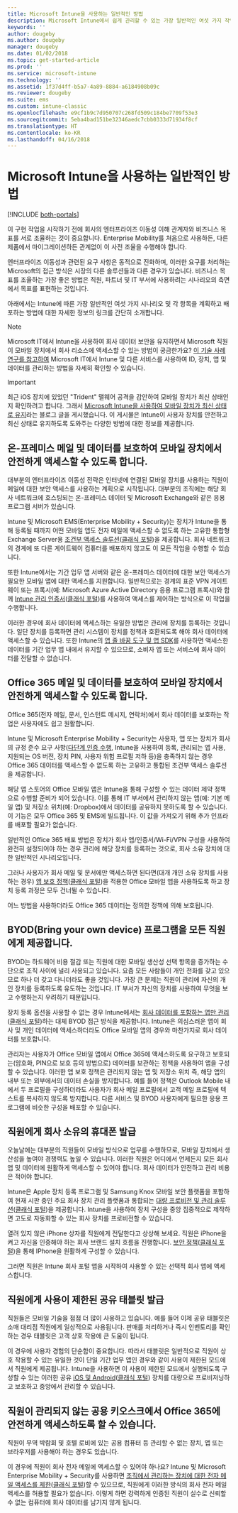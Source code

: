 ```yaml
---
title: Microsoft Intune을 사용하는 일반적인 방법
description: Microsoft Intune에서 쉽게 관리할 수 있는 가장 일반적인 여섯 가지 작업에 대해 알아봅니다.
keywords: ''
author: dougeby
ms.author: dougeby
manager: dougeby
ms.date: 01/02/2018
ms.topic: get-started-article
ms.prod: ''
ms.service: microsoft-intune
ms.technology: ''
ms.assetid: 1f37d4ff-b5a7-4a89-8884-a6184908b09c
ms.reviewer: dougeby
ms.suite: ems
ms.custom: intune-classic
ms.openlocfilehash: e9cf1b9c7d950707c268fd509c184be7709f53e3
ms.sourcegitcommit: 5eba4bad151be32346aedc7cbb0333d71934f8cf
ms.translationtype: HT
ms.contentlocale: ko-KR
ms.lasthandoff: 04/16/2018
---
```

# <a name="common-ways-to-use-microsoft-intune"></a>Microsoft Intune을 사용하는 일반적인 방법

[!INCLUDE [both-portals](./includes/note-for-both-portals.md)]

이 구현 작업을 시작하기 전에 회사의 엔터프라이즈 이동성 이해 관계자와 비즈니스 목표를 서로 조율하는 것이 중요합니다.  Enterprise Mobility를 처음으로 사용하든, 다른 제품에서 마이그레이션하든 관계없이 이 사전 조율을 수행해야 합니다.  

엔터프라이즈 이동성과 관련된 요구 사항은 동적으로 진화하며, 이러한 요구를 처리하는 Microsoft의 접근 방식은 시장의 다른 솔루션들과 다른 경우가 있습니다. 비즈니스 목표를 조율하는 가장 좋은 방법은 직원, 파트너 및 IT 부서에 사용하려는 시나리오의 측면에서 목표를 표현하는 것입니다.  

아래에서는 Intune에 따른 가장 일반적인 여섯 가지 시나리오 및 각 항목을 계획하고 배포하는 방법에 대한 자세한 정보의 링크를 간단히 소개합니다.

>[!NOTE]
>Microsoft IT에서 Intune을 사용하여 회사 데이터 보안을 유지하면서 Microsoft 직원이 모바일 장치에서 회사 리소스에 액세스할 수 있는 방법이 궁금한가요? [이 기술 사례 연구를 참고하여](https://www.microsoft.com/itshowcase/Article/Content/588) Microsoft IT에서 Intune 및 다른 서비스를 사용하여 ID, 장치, 앱 및 데이터를 관리하는 방법을 자세히 확인할 수 있습니다.  

>[!IMPORTANT]
>최근 iOS 장치에 있었던 "Trident" 맬웨어 공격을 감안하여 모바일 장치가 최신 상태인지 확인하려고 합니다. 그래서 [Microsoft Intune을 사용하여 모바일 장치가 최신 상태로 유지](https://blogs.technet.microsoft.com/enterprisemobility/2016/08/26/ensuring-mobile-devices-are-up-to-date-using-microsoft-intune/)라는 블로그 글을 게시했습니다. 이 게시물은 Intune이 사용자 장치를 안전하고 최신 상태로 유지하도록 도와주는 다양한 방법에 대한 정보를 제공합니다.

## <a name="protecting-your-on-premises-email-and-data-so-it-can-be-safely-accessed-by-mobile-devices"></a>온-프레미스 메일 및 데이터를 보호하여 모바일 장치에서 안전하게 액세스할 수 있도록 합니다.
대부분의 엔터프라이즈 이동성 전략은 인터넷에 연결된 모바일 장치를 사용하는 직원이 메일에 대한 보안 액세스를 사용하는 계획으로 시작됩니다. 대부분의 조직에는 해당 회사 네트워크에 호스팅되는 온-프레미스 데이터 및 Microsoft Exchange와 같은 응용 프로그램 서버가 있습니다.


Intune 및 Microsoft EMS(Enterprise Mobility + Security)는 장치가 Intune을 통해 등록될 때까지 어떤 모바일 앱도 전자 메일에 액세스할 수 없도록 하는 고유한 통합형 Exchange Server용 [조건부 액세스 솔루션](conditional-access.md)([클래식 포털](/intune-classic/deploy-use/restrict-access-to-email-and-o365-services-with-microsoft-intune))을 제공합니다. 회사 네트워크의 경계에 또 다른 게이트웨이 컴퓨터를 배포하지 않고도 이 모든 작업을 수행할 수 있습니다.

또한 Intune에서는 기간 업무 앱 서버와 같은 온-프레미스 데이터에 대한 보안 액세스가 필요한 모바일 앱에 대한 액세스를 지원합니다. 일반적으로는 경계의 표준 VPN 게이트웨이 또는 프록시(예: Microsoft Azure Active Directory 응용 프로그램 프록시)와 함께 [Intune 관리 인증서](certificates-configure.md)([클래식 포털](/intune-classic/deploy-use/secure-resource-access-with-certificate-profiles))를 사용하여 액세스를 제어하는 방식으로 이 작업을 수행합니다. 

이러한 경우에 회사 데이터에 액세스하는 유일한 방법은 관리에 장치를 등록하는 것입니다. 일단 장치를 등록하면 관리 시스템이 장치를 정책과 호환되도록 해야 회사 데이터에 액세스할 수 있습니다. 또한 Intune의 [앱 줄 바꿈 도구 및 앱 SDK](apps-prepare-mobile-application-management.md)를 사용하면 액세스한 데이터를 기간 업무 앱 내에서 유지할 수 있으므로, 소비자 앱 또는 서비스에 회사 데이터를 전달할 수 없습니다.

<!-- Learn more about how to plan and deploy Intune to help secure on-premises email and data. -->


## <a name="protecting-your-office-365-email-and-data-so-it-can-be-safely-accessed-by-mobile-devices"></a>Office 365 메일 및 데이터를 보호하여 모바일 장치에서 안전하게 액세스할 수 있도록 합니다.
Office 365(전자 메일, 문서, 인스턴트 메시지, 연락처)에서 회사 데이터를 보호하는 작업은 사용자에도 쉽고 원활합니다.


Intune 및 Microsoft Enterprise Mobility + Security는 사용자, 앱 또는 장치가 회사의 규정 준수 요구 사항([다단계 인증 수행](/intune-classic/deploy-use/multi-factor-authentication-azure-active-directory), Intune을 사용하여 등록, 관리되는 앱 사용, 지원되는 OS 버전, 장치 PIN, 사용자 위험 프로필 저하 등)을 충족하지 않는 경우 Office 365 데이터를 액세스할 수 없도록 하는 고유하고 통합된 조건부 액세스 솔루션을 제공합니다.


해당 앱 스토어의 Office 모바일 앱은 Intune을 통해 구성할 수 있는 데이터 제약 정책으로 수행할 준비가 되어 있습니다. 이를 통해 IT 부서에서 관리하지 않는 앱(예: 기본 메일 앱) 및 저장소 위치(예: Dropbox)에서 데이터를 공유하지 못하도록 할 수 있습니다. 이 기능은 모두 Office 365 및 EMS에 빌드됩니다. 이 값을 가져오기 위해 추가 인프라를 배포할 필요가 없습니다.

일반적인 Office 365 배포 방법은 장치가 회사 앱/인증서/Wi-Fi/VPN 구성을 사용하여 완전히 설정되어야 하는 경우 관리에 해당 장치를 등록하는 것으로, 회사 소유 장치에 대한 일반적인 시나리오입니다.  


그러나 사용자가 회사 메일 및 문서에만 액세스하면 된다면(대개 개인 소유 장치를 사용하는 경우) [앱 보호 정책](app-protection-policies.md)([클래식 포털](/intune-classic/deploy-use/protect-apps-and-data-with-microsoft-intune))을 적용한 Office 모바일 앱을 사용하도록 하고 장치 등록 과정은 모두 건너뛸 수 있습니다.  



어느 방법을 사용하더라도 Office 365 데이터는 정의한 정책에 의해 보호됩니다.

<!-- Learn more about how to plan and deploy Intune to help secure Office 365 email and data. -->


## <a name="offer-a-bring-your-own-device-program-to-all-employees"></a>BYOD(Bring your own device) 프로그램을 모든 직원에게 제공합니다.
BYOD는 하드웨어 비용 절감 또는 직원에 대한 모바일 생산성 선택 항목을 증가하는 수단으로 조직 사이에 널리 사용되고 있습니다. 요즘 모든 사람들이 개인 전화를 갖고 있으므로 하나 더 갖고 다니더라도 좋을 것입니다. 가장 큰 문제는 직원이 관리에 자신의 개인 장치를 등록하도록 유도하는 것입니다. IT 부서가 자신의 장치를 사용하여 무엇을 보고 수행하는지 우려하기 때문입니다.  

장치 등록 옵션을 사용할 수 없는 경우 Intune에서는 [회사 데이터를 포함하는 앱만 관리](app-protection-policies.md)([클래식 포털](/intune-classic/deploy-use/protect-apps-and-data-with-microsoft-intune))하는 대체 BYOD 접근 방식을 제공합니다. Intune은 의심스러운 앱이 회사 및 개인 데이터에 액세스하더라도 Office 모바일 앱의 경우와 마찬가지로 회사 데이터를 보호합니다.  

관리자는 사용자가 Office 모바일 앱에서 Office 365에 액세스하도록 요구하고 보호되는(암호화, PIN으로 보호 등의 방법으로) 데이터를 보관하는 정책을 사용하여 앱을 구성할 수 있습니다. 이러한 앱 보호 정책은 관리되지 않는 앱 및 저장소 위치 즉, 해당 앱의 내부 또는 외부에서의 데이터 손실을 방지합니다. 예를 들어 정책은 Outlook Mobile 내에서 두 프로필을 구성하더라도 사용자가 회사 메일 프로필에서 고객 메일 프로필에 텍스트를 복사하지 않도록 방지합니다. 다른 서비스 및 BYOD 사용자에게 필요한 응용 프로그램에 비슷한 구성을 배포할 수 있습니다.

<!-- Learn more about how to plan and deploy Intune to support BYOD.-->

## <a name="issue-corporate-owned-phones-to-your-employees"></a>직원에게 회사 소유의 휴대폰 발급
오늘날에는 대부분의 직원들이 모바일 방식으로 업무를 수행하므로, 모바일 장치에서 생산성을 높여야 경쟁력도 높일 수 있습니다. 이러한 직원은 어디에서 언제든지 모든 회사 앱 및 데이터에 원활하게 액세스할 수 있어야 합니다. 회사 데이터가 안전하고 관리 비용은 적어야 합니다.  

Intune은 Apple 장치 등록 프로그램 및 Samsung Knox 모바일 보안 플랫폼을 포함하여 현재 시판 중인 주요 회사 장치 관리 플랫폼과 통합되는 [대량 프로비전 및 관리 솔루션](device-enrollment.md)([클래식 포털](/intune-classic/deploy-use/manage-corporate-owned-devices))을 제공합니다. Intune을 사용하여 장치 구성을 중앙 집중적으로 제작하면 고도로 자동화할 수 있는 회사 장치를 프로비전할 수 있습니다.  

열려 있지 않은 iPhone 상자를 직원에게 전달한다고 상상해 보세요. 직원은 iPhone을 켜고 자신을 인증해야 하는 회사 브랜드 설치 흐름을 진행합니다. [보안 정책](device-profiles.md)([클래식 포털](/intune-classic/deploy-use/manage-settings-and-features-on-your-devices-with-microsoft-intune-policies))을 통해 IPhone을 원활하게 구성할 수 있습니다.

그러면 직원은 Intune 회사 포털 앱을 시작하여 사용할 수 있는 선택적 회사 앱에 액세스합니다.

<!-- Learn more about how to plan and deploy Intune to support corporate owned devices. -->

## <a name="issue-limited-use-shared-tablets-to-your-employees"></a>직원에게 사용이 제한된 공유 태블릿 발급
직원들은 모바일 기술을 점점 더 많이 사용하고 있습니다. 예를 들어 이제 공유 태블릿은 소매 대리점 직원에게 일상적으로 사용됩니다.  판매를 처리하거나 즉시 인벤토리를 확인하는 경우 태블릿은 고객 상호 작용에 큰 도움이 됩니다.

이 경우에 사용자 경험의 단순함이 중요합니다. 따라서 태블릿은 일반적으로 직원이 상호 작용할 수 있는 유일한 것이 단일 기간 업무 앱인 경우와 같이 사용이 제한된 모드에서 직원에게 제공됩니다. Intune을 사용하면 이 사용이 제한된 모드에서 실행되도록 구성할 수 있는 이러한 공유 [iOS 및 Android](device-profiles.md)([클래식 포털](/intune-classic/deploy-use/manage-settings-and-features-on-your-devices-with-microsoft-intune-policies)) 장치를 대량으로 프로비저닝하고 보호하고 중앙에서 관리할 수 있습니다.

<!-- Learn more about how to plan and deploy Intune to support shared tablets. -->

## <a name="enable-your-employees-to-securely-access-office-365-from-an-unmanaged-public-kiosk"></a>직원이 관리되지 않는 공용 키오스크에서 Office 365에 안전하게 액세스하도록 할 수 있습니다.
직원이 무역 박람회 및 호텔 로비에 있는 공용 컴퓨터 등 관리할 수 없는 장치, 앱 또는 브라우저를 사용해야 하는 경우도 있습니다.

이 경우에 직원이 회사 전자 메일에 액세스할 수 있어야 하나요? Intune 및 Microsoft Enterprise Mobility + Security를 사용하면 [조직에서 관리하는 장치에 대한 전자 메일 액세스를 제한](conditional-access.md)([클래식 포털](/intune-classic/deploy-use/restrict-access-to-email-and-o365-services-with-microsoft-intune))할 수 있으므로, 직원에게 이러한 방식의 회사 전자 메일 액세스를 허용할 필요가 없습니다. 이렇게 하면 강력하게 인증된 직원이 실수로 신뢰할 수 없는 컴퓨터에 회사 데이터를 남기지 않게 됩니다.
